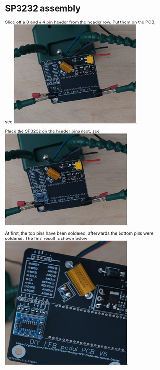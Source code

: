 # SP3232 assembly
Slice off a 3 and a 4 pin header from the header row. Put them on the PCB, see
<img src="DSC00191.JPG" width="400">. 


Place the SP3232 on the header pins next, see
<img src="DSC00192.JPG" width="400">. 

At first, the top pins have been soldered, afterwards the bottom pins were soldered. The final result is shown below <br>
<img src="DSC00193.JPG" width="400">. 



